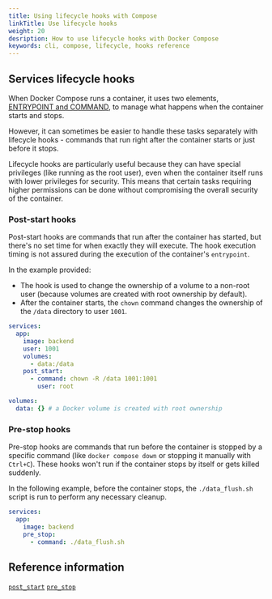 ```yaml
---
title: Using lifecycle hooks with Compose
linkTitle: Use lifecycle hooks
weight: 20
desription: How to use lifecycle hooks with Docker Compose
keywords: cli, compose, lifecycle, hooks reference
---
```


## Services lifecycle hooks

When Docker Compose runs a container, it uses two elements, 
[ENTRYPOINT and COMMAND](https://github.com/manuals//engine/containers/run.md#default-command-and-options), 
to manage what happens when the container starts and stops.

However, it can sometimes be easier to handle these tasks separately with lifecycle hooks - 
commands that run right after the container starts or just before it stops.

Lifecycle hooks are particularly useful because they can have special privileges 
(like running as the root user), even when the container itself runs with lower privileges 
for security. This means that certain tasks requiring higher permissions can be done without 
compromising the overall security of the container.

### Post-start hooks

Post-start hooks are commands that run after the container has started, but there's no 
set time for when exactly they will execute. The hook execution timing is not assured during 
the execution of the container's `entrypoint`.

In the example provided:

- The hook is used to change the ownership of a volume to a non-root user (because volumes 
are created with root ownership by default).
- After the container starts, the `chown` command changes the ownership of the `/data` directory to user `1001`.

```yaml
services:
  app:
    image: backend
    user: 1001
    volumes:
      - data:/data    
    post_start:
      - command: chown -R /data 1001:1001
        user: root

volumes:
  data: {} # a Docker volume is created with root ownership
```

### Pre-stop hooks

Pre-stop hooks are commands that run before the container is stopped by a specific 
command (like `docker compose down` or stopping it manually with `Ctrl+C`). 
These hooks won't run if the container stops by itself or gets killed suddenly.

In the following example, before the container stops, the `./data_flush.sh` script is 
run to perform any necessary cleanup.

```yaml
services:
  app:
    image: backend
    pre_stop:
      - command: ./data_flush.sh
```

## Reference information

[`post_start`](/reference/compose-file/services.md#post-start)
[`pre_stop`](/reference/compose-file/services.md#pre-stop)
